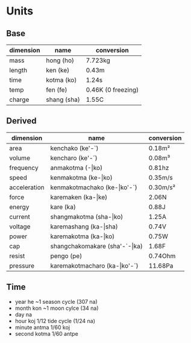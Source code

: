 # Units
## Base
|dimension|name       |conversion|
|---------|-----------|----------|
|mass     |hong (ho)  |7.723kg |
|length   |ken (ke)   |0.43m |
|time     |kotma (ko) |1.24s |
|temp     |fen (fe)   |0.46K (0 freezing) |
|charge   |shang (sha)|1.55C |
## Derived
|dimension   |name                          |conversion|
|------------|------------------------------|----------|
|area        |kenchako (ke'-`)              |0.18m²
|volume      |kencharo (ke'-´)              |0.08m³
|frequency   |anmakotma (-\|ko)             |0.81hz
|speed       |kenmakotma (ke-\|ko)          |0.35m/s
|acceleration|kenmakotmachako (ke-\|ko'-`)  |0.30m/s²
|force       |karemaken (ka-\|ke)           |2.06N
|energy      |kare (ka)                     |0.88J
|current     |shangmakotma (sha-\|ko)       |1.25A
|voltage     |karemashang (ka-\|sha)        |0.74V
|power       |karemakotma (ka-\|ko)         |0.75W
|cap         |shangchakomakare (sha'-`-\|ka)|1.68F
|resist      |pengo (pe)                    |0.74Ohm
|pressure    |karemakotmacharo (ka-\|ko'-´) |11.68Pa
## Time
- year he ~1 season cycle (307 na)
- month kon ~1 moon cylce (34 na)
- day na
- hour koj 1/12 tide cycle (1/24 na)
- minute antma 1/60 koj
- second kotma 1/60 antpe
